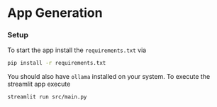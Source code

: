 # App Generation

### Setup

To start the app install the `requirements.txt` via

```bash
pip install -r requirements.txt
```

You should also have `ollama` installed on your system. To execute the streamlit app execute

```bash
streamlit run src/main.py
```
